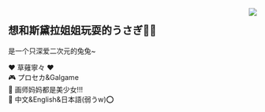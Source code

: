 <img align="right" src="https://count.getloli.com/get/@:MomoyamaSawa?theme=rule34">

## 想和斯黛拉姐姐玩耍的うさぎ🐇✨

是一个只深爱二次元的兔兔~

❤️ 草薙寧々 ❤️<br>
🎮 プロセカ&Galgame <br>
🌟  画师妈妈都是美少女!!! <br>
🌈 中文&English&日本語(弱うw)⭕ <br>
